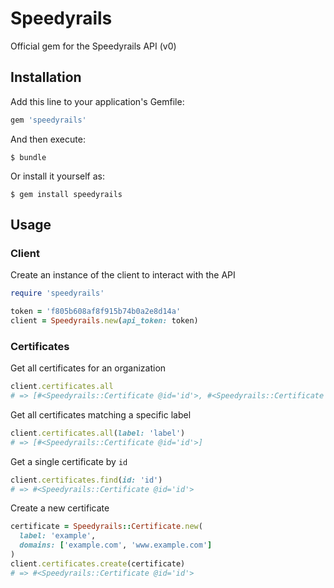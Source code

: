 # Speedyrails

Official gem for the Speedyrails API (v0)

## Installation

Add this line to your application's Gemfile:

```ruby
gem 'speedyrails'
```

And then execute:

    $ bundle

Or install it yourself as:

    $ gem install speedyrails

## Usage

### Client

Create an instance of the client to interact with the API

```ruby
require 'speedyrails'

token = 'f805b608af8f915b74b0a2e8d14a'
client = Speedyrails.new(api_token: token)
```

### Certificates
Get all certificates for an organization
```ruby
client.certificates.all
# => [#<Speedyrails::Certificate @id='id'>, #<Speedyrails::Certificate @id='id'>]
```

Get all certificates matching a specific label
```ruby
client.certificates.all(label: 'label')
# => [#<Speedyrails::Certificate @id='id'>]
```

Get a single certificate by `id`
```ruby
client.certificates.find(id: 'id')
# => #<Speedyrails::Certificate @id='id'>
```

Create a new certificate
```ruby
certificate = Speedyrails::Certificate.new(
  label: 'example',
  domains: ['example.com', 'www.example.com']
)
client.certificates.create(certificate)
# => #<Speedyrails::Certificate @id='id'>
```
